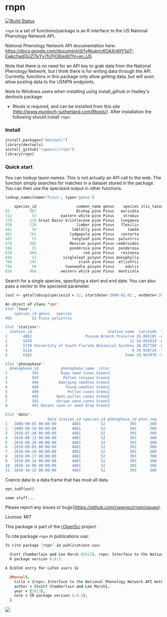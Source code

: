 rnpn
========

[![Build Status](https://api.travis-ci.org/ropensci/rnpn.png)](https://travis-ci.org/ropensci/rnpn)

`rnpn` is a set of functions/package is an R interface to the US National Phenology Network API. 

National Phenology Network API documentation here: 
https://docs.google.com/document/d/1yNjupricKOAXn6tY1sI7-EwkcfwdGUZ7lxYv7fcPjO8/edit?hl=en_US

Note that there is no need for an API key to grab data from the National Phenology Network, but I think there is for writing data through the API. Currently, functions in this package only allow getting data, but will soon allow posting data to the USNPN endpoints.

Note to Windows users when installing using install_github in Hadley's devtools package:

* Rtools is required, and can be installed from this site (http://www.murdoch-sutherland.com/Rtools/).  After installation the following should install `rnpn`:

### Install

```coffee
install.packages("devtools")
library(devtools)
install_github("ropensci/rnpn")
library(rnpn)
```

### Quick start

You can lookup taxon names. This is not actually an API call to the web. The function simply searches for matches in a dataset stored in the package. You can then use the speciesid output in other functions.

```coffee
lookup_names(name='Pinus', type='genus')
```

```coffee
    species_id                  common_name genus    species itis_taxonomic_sn
82         967                  Bishop pine Pinus   muricata            183359
312         53           eastern white pine Pinus    strobus            183385
370        219 Great Basin bristlecone pine Pinus   longaeva            183352
458        220                  limber pine Pinus   flexilis            183343
461         54                loblolly pine Pinus      taeda             18037
462        762               lodgepole pine Pinus   contorta            183327
465         52                longleaf pine Pinus  palustris             18038
479        965               Mexican pinyon Pinus cembroides            183321
584         25               ponderosa pine Pinus  ponderosa            183365
618        968                     red pine Pinus   resinosa            183375
698         51            singleleaf pinyon Pinus monophylla            183353
704        295                   slash pine Pinus  elliottii             18036
794         50             twoneedle pinyon Pinus     edulis            183336
836        966           western white pine Pinus  monticola            183356
```

Search for a single species, specifying a start and end date. You can also pass a vector to the speciesid parameter.

```coffee
(out <- getallobssp(speciesid = 52, startdate='2008-01-01', enddate='2011-12-31'))
```

```coffee
An object of class "npn"
Slot "taxa":
    species_id genus   species
465         52 Pinus palustris

Slot "stations":
  station_id                                  station_name  latitude  longitude
1       4881                        Possum Branch Preserve 28.045185 -82.706299
2       5470                                            11 34.852619 -82.394012
3       5758 University of South Florida Botanical Gardens 28.057789 -82.424065
4       5116                                             9 34.928726 -79.782715
5       6162                                          home 29.947870 -90.119652

Slot "phenophase":
  phenophase_id          phenophase_name  color
1           393          Ripe seed cones Green3
2           503           Pollen release Green2
3           496         Emerging needles Green1
4           486            Young needles Green1
5           490             Pollen cones Green2
6           495        Open pollen cones Green2
7           392        Unripe seed cones Green3
8           491 Recent cone or seed drop Green3

Slot "data":
                   date station_id species_id phenophase_id phen_seq
1   2009-09-03 00:00:00       4881         52           393      300
2   2009-09-10 00:00:00       4881         52           393      300
3   2010-07-30 00:00:00       4881         52           393      300
4   2010-08-13 00:00:00       4881         52           393      300
5   2010-08-20 00:00:00       4881         52           393      300
6   2010-09-03 00:00:00       4881         52           393      300
7   2010-09-10 00:00:00       4881         52           393      300
8   2010-09-17 00:00:00       4881         52           393      300
9   2010-09-24 00:00:00       4881         52           393      300
10  2010-10-08 00:00:00       4881         52           393      300
11  2010-10-15 00:00:00       4881         52           393      300
```

Coerce data to a data.frame that has most all data. 

```coffee
npn_todf(out)
```

```coffee
some stuff...
```

Please report any issues or bugs](https://github.com/ropensci/rnpn/issues).

License: MIT

This package is part of the [rOpenSci](http://ropensci.org/packages) project.

To cite package `rnpn` in publications use:

```coffee
To cite package ‘rnpn’ in publications use:

  Scott Chamberlain and Lee Marsh (2013). rnpn: Interface to the National Phenology Network API methods.
  R package version 0.0.5.

A BibTeX entry for LaTeX users is

  @Manual{,
    title = {rnpn: Interface to the National Phenology Network API methods},
    author = {Scott Chamberlain and Lee Marsh},
    year = {2013},
    note = {R package version 0.0.5},
  }
```

[![](http://ropensci.org/public_images/github_footer.png)](http://ropensci.org)